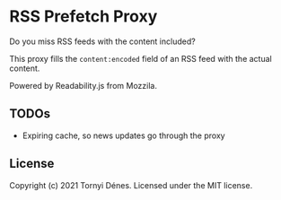 # RSS Prefetch Proxy

Do you miss RSS feeds with the content included?

This proxy fills the `content:encoded` field of an RSS feed with the actual content.

Powered by Readability.js from Mozzila.

## TODOs

- Expiring cache, so news updates go through the proxy

## License

Copyright (c) 2021 Tornyi Dénes. Licensed under the MIT license.